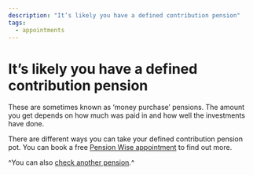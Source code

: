 ```yaml
---
description: "It’s likely you have a defined contribution pension"
tags:
  - appointments
---
```


# It’s likely you have a defined contribution pension

These are sometimes known as ‘money purchase’ pensions. The amount you get depends on how much was paid in and how well the investments have done.

There are different ways you can take your defined contribution pension pot. You can book a free [Pension Wise appointment](/appointments) to find out more.

^You can also [check another pension](pension-type).^
